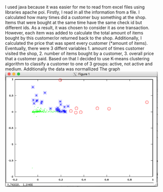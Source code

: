 I used java because it was easier for me to read from excel files using libraries apache poi. Firstly, I read in all the information from a file. I calculated how many times did a customer buy something at the shop. Items that were bought at the same time have the same check id but different ids. As a result, it was chosen to consider it as one transaction. However, each item was added to calculate the total amount of items bought by this customer/or returned back to the shop. Additionally, I calculated the price that was spent every customer (*amount of items). Eventually, there were 3 diffent variables 1. amount of times customer visited the shop, 2. number of items bought by a customer, 3. overall price that a customer paid. Based on that I decided to use K-means clustering algorithm to classify a customer to one of 3 groups: active, not active and medium. Additionally the data was normallized The graph ![alt text](https://github.com/salta312/ml1/blob/master/scr.png) 
